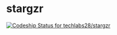 stargzr
=======
[ ![Codeship Status for techlabs28/stargzr](https://www.codeship.io/projects/3c343980-f0f7-0131-8958-66bb6c2a9e27/status)](https://www.codeship.io/projects/27552)
